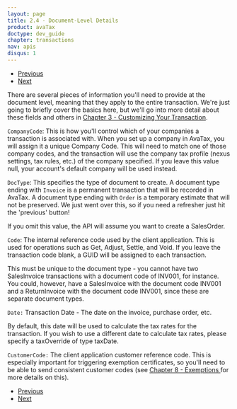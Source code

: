 ```yaml
---
layout: page
title: 2.4 - Document-Level Details
product: avaTax
doctype: dev_guide
chapter: transactions
nav: apis
disqus: 1
---
```

<ul class="pager">
  <li class="previous"><a href="/avatax/dev-guide/transactions/document-types/"><i class="glyphicon glyphicon-chevron-left"></i>Previous</a></li>
  <li class="next"><a href="/avatax/dev-guide/transactions/line-items/">Next<i class="glyphicon glyphicon-chevron-right"></i></a></li>
</ul>
There are several pieces of information you'll need to provide at the document level, meaning that they apply to the entire transaction. We're just going to briefly cover the basics here, but we'll go into more detail about these fields and others in <a class="dev-guide-link" href="/avatax/dev-guide/transactions/customizing-your-transaction/">Chapter 3 - Customizing Your Transaction</a>. 

<code>CompanyCode</code>: This is how you'll control which of your companies a transaction is associated with. When you set up a company in AvaTax, you will assign it a unique Company Code. This will need to match one of those company codes, and the transaction will use the company tax profile (nexus settings, tax rules, etc.) of the company specified. If you leave this value null, your account's default company will be used instead.

<code>DocType</code>: This specifies the type of document to create. A document type ending with <code>Invoice</code> is a permanent transaction that will be recorded in AvaTax. A document type ending with <code>Order</code> is a temporary estimate that will not be preserved. We just went over this, so if you need a refresher just hit the 'previous' button!

If you omit this value, the API will assume you want to create a SalesOrder.

<code>Code</code>: The internal reference code used by the client application. This is used for operations such as Get, Adjust, Settle, and Void. If you leave the transaction code blank, a GUID will be assigned to each transaction.

This must be unique to the document type - you cannot have two SalesInvoice transactions with a document code of INV001, for instance. You could, however, have a SalesInvoice with the document code INV001 and a ReturnInvoice with the document code INV001, since these are separate document types.

<code>Date:</code> Transaction Date - The date on the invoice, purchase order, etc.

By default, this date will be used to calculate the tax rates for the transaction. If you wish to use a different date to calculate tax rates, please specify a taxOverride of type taxDate.

<code>CustomerCode:</code> The client application customer reference code. This is especially important for triggering exemption certificates, so you'll need to be able to send consistent customer codes (see <a class="dev-guide-link" href="/avatax/dev-guide/exemptions/">Chapter 8 - Exemptions </a>for more details on this).

<ul class="pager">
  <li class="previous"><a href="/avatax/dev-guide/transactions/document-types/"><i class="glyphicon glyphicon-chevron-left"></i>Previous</a></li>
  <li class="next"><a href="/avatax/dev-guide/transactions/line-items/">Next<i class="glyphicon glyphicon-chevron-right"></i></a></li>
</ul>